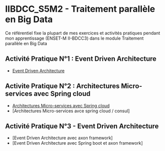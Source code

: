 # IIBDCC_S5M2 - Traitement parallèle en Big Data
Ce référentiel fixe la plupart de mes exercices et activités pratiques pendant mon apprentissage (ENSET-M II-BDCC3) dans le module Traitement parallèle en Big Data

## Activité Pratique N°1 : Event Driven Architecture
  - [Event Driven Architecture](https://github.com/sokainadaabal/Traitement-parallele-en-Big-Data/tree/main/Event-Driven-Architecture)
## Activite Pratique N°2 : Architectures Micro-services avec Spring cloud
  - [Architectures Micro-services avec Spring cloud](https://github.com/sokainadaabal/Traitement-parallele-en-Big-Data/tree/main/Architectures-Micro-Services-Spring-Cloud)
  - [Architectures Micro-services avce spring cloud / consul]
## Activité Pratique N°3 - Event Driven Architecture
  - [Event Driven Architecture avec axon framework]
  - [Event Driven Architecture avec Spring boot et axon framework]
